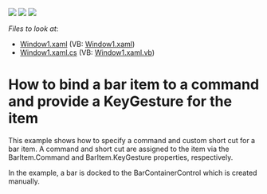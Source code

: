 <!-- default badges list -->
![](https://img.shields.io/endpoint?url=https://codecentral.devexpress.com/api/v1/VersionRange/128640571/21.1.5%2B)
[![](https://img.shields.io/badge/Open_in_DevExpress_Support_Center-FF7200?style=flat-square&logo=DevExpress&logoColor=white)](https://supportcenter.devexpress.com/ticket/details/E1550)
[![](https://img.shields.io/badge/📖_How_to_use_DevExpress_Examples-e9f6fc?style=flat-square)](https://docs.devexpress.com/GeneralInformation/403183)
<!-- default badges end -->
<!-- default file list -->
*Files to look at*:

* [Window1.xaml](./CS/WpfApplication5/Window1.xaml) (VB: [Window1.xaml](./VB/WpfApplication5/Window1.xaml))
* [Window1.xaml.cs](./CS/WpfApplication5/Window1.xaml.cs) (VB: [Window1.xaml.vb](./VB/WpfApplication5/Window1.xaml.vb))
<!-- default file list end -->
# How to bind a bar item to a command and provide a KeyGesture for the item


<p>This example shows how to specify a command and custom short cut for a bar item. A command and short cut are assigned to the item via the BarItem.Command and BarItem.KeyGesture properties, respectively.</p><p>In the example, a bar is docked to the BarContainerControl which is created manually.</p>

<br/>


